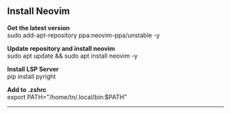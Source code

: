 ## Install Neovim

**Get the latest version**  
sudo add-apt-repository ppa:neovim-ppa/unstable -y

**Update repository and install neovim**  
sudo apt update && sudo apt install neovim -y

**Install LSP Server**  
pip install pyright

**Add to .zshrc**  
export PATH="/home/tn/.local/bin:$PATH"  

---

